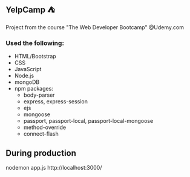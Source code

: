 ## YelpCamp :tent:
Project from the course "The Web Developer Bootcamp" @Udemy.com

### Used the following:
* HTML/Bootstrap
* CSS
* JavaScript
* Node.js
* mongoDB
* npm packages: 
    * body-parser
    * express, express-session
    * ejs
    * mongoose
    * passport, passport-local, passport-local-mongoose
    * method-override
    * connect-flash

## During production
nodemon app.js
http://localhost:3000/